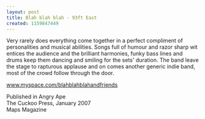 ```yaml
---
layout: post
title: Blah blah blah - 93ft East
created: 1159847449
---
```



Very rarely does everything come together in a perfect compliment of personalities and musical abilities. Songs full of humour and razor sharp wit entices the audience and the brilliant harmonies, funky bass lines and drums keep them dancing and smiling for the sets&#39; duration. The band leave the stage to rapturous applause and on comes another generic indie band, most of the crowd follow through the door.

<a href="http://www.myspace.com/blahblahblahandfriends" target="_blank">www.myspace.com/blahblahblahandfriends</a>

Published in Angry Ape<br />The Cuckoo Press, January 2007<br />Maps Magazine
